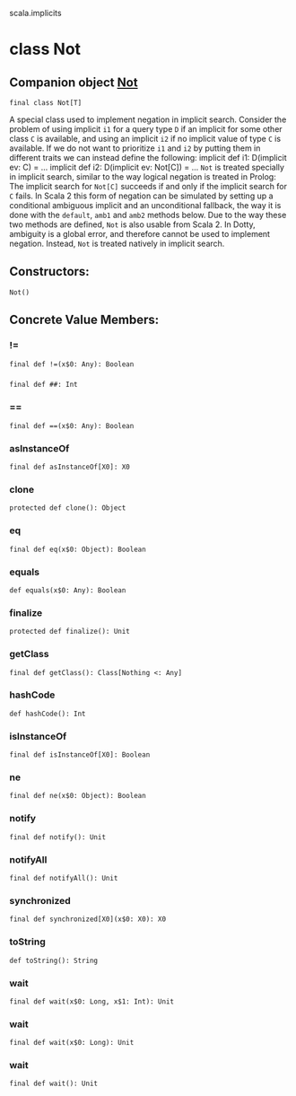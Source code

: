 scala.implicits
# class Not

## Companion object <a href="./Not$.md">Not</a>

<pre><code class="language-scala" >final class Not[T]</pre></code>
A special class used to implement negation in implicit search.
Consider the problem of using implicit `i1` for a query type `D` if an implicit
for some other class `C` is available, and using an implicit `i2` if no implicit
value of type `C` is available. If we do not want to prioritize `i1` and `i2` by
putting them in different traits we can instead define the following:
   implicit def i1: D(implicit ev: C) = ...
   implicit def i2: D(implicit ev: Not[C]) = ...
`Not` is treated specially in implicit search, similar to the way logical negation
is treated in Prolog: The implicit search for `Not[C]` succeeds if and only if the implicit
search for `C` fails.
In Scala 2 this form of negation can be simulated by setting up a conditional
ambiguous implicit and an unconditional fallback, the way it is done with the
`default`, `amb1` and `amb2` methods below. Due to the way these two methods are
defined, `Not` is also usable from Scala 2.
In Dotty, ambiguity is a global error, and therefore cannot be used to implement negation.
Instead, `Not` is treated natively in implicit search.

## Constructors:
<pre><code class="language-scala" >Not()</pre></code>

## Concrete Value Members:
### !=
<pre><code class="language-scala" >final def !=(x$0: Any): Boolean</pre></code>

### ##
<pre><code class="language-scala" >final def ##: Int</pre></code>

### ==
<pre><code class="language-scala" >final def ==(x$0: Any): Boolean</pre></code>

### asInstanceOf
<pre><code class="language-scala" >final def asInstanceOf[X0]: X0</pre></code>

### clone
<pre><code class="language-scala" >protected def clone(): Object</pre></code>

### eq
<pre><code class="language-scala" >final def eq(x$0: Object): Boolean</pre></code>

### equals
<pre><code class="language-scala" >def equals(x$0: Any): Boolean</pre></code>

### finalize
<pre><code class="language-scala" >protected def finalize(): Unit</pre></code>

### getClass
<pre><code class="language-scala" >final def getClass(): Class[Nothing <: Any]</pre></code>

### hashCode
<pre><code class="language-scala" >def hashCode(): Int</pre></code>

### isInstanceOf
<pre><code class="language-scala" >final def isInstanceOf[X0]: Boolean</pre></code>

### ne
<pre><code class="language-scala" >final def ne(x$0: Object): Boolean</pre></code>

### notify
<pre><code class="language-scala" >final def notify(): Unit</pre></code>

### notifyAll
<pre><code class="language-scala" >final def notifyAll(): Unit</pre></code>

### synchronized
<pre><code class="language-scala" >final def synchronized[X0](x$0: X0): X0</pre></code>

### toString
<pre><code class="language-scala" >def toString(): String</pre></code>

### wait
<pre><code class="language-scala" >final def wait(x$0: Long, x$1: Int): Unit</pre></code>

### wait
<pre><code class="language-scala" >final def wait(x$0: Long): Unit</pre></code>

### wait
<pre><code class="language-scala" >final def wait(): Unit</pre></code>

